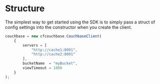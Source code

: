 # Structure

The simplest way to get started using the SDK is to simply pass a struct of config settings into the constructor when you create the client.

```javascript
couchbase = new cfcouchbase.CouchbaseClient(
    {
        servers = [
            "http://cache1:8091", 
            "http://cache2:8091"
        ],
        bucketName  = "myBucket",
        viewTimeout = 1000
    } 
);
```

